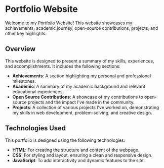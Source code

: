 # Portfolio Website

Welcome to my Portfolio Website! This website showcases my achievements, academic journey, open-source contributions, projects, and other key highlights.

## Overview
This website is designed to present a summary of my skills, experiences, and accomplishments. It includes the following sections:

- **Achievements**: A section highlighting my personal and professional milestones.
- **Academic**: A summary of my academic background and relevant educational experiences.
- **Open Source Contributions**: A showcase of my contributions to open-source projects and the impact I've made in the community.
- **Projects**: A collection of various projects I've worked on, demonstrating my skills in web development, problem-solving, and creative design.

## Technologies Used
This portfolio is designed using the following technologies:
- **HTML**: For creating the structure and content of the webpage.
- **CSS**: For styling and layout, ensuring a clean and responsive design.
- **JavaScript**: To add interactivity and dynamic features to the site.
